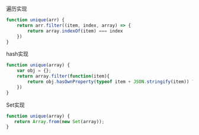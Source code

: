遍历实现
```javascript
function unique(arr) {
    return arr.filter((item, index, array) => {
        return array.indexOf(item) === index
    })
}
```

hash实现
```javascript
function unique(array) {
    var obj = {};
    return array.filter(function(item){
        return obj.hasOwnProperty(typeof item + JSON.stringify(item)) ? false : (obj[typeof item + JSON.stringify(item)] = true)
    })
}
```

Set实现
``` javascript
function unique(array) {
   return Array.from(new Set(array));
}
```